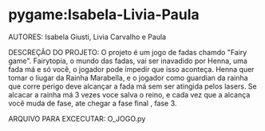 # pygame:Isabela-Livia-Paula

AUTORES: 
Isabela Giusti, Livia Carvalho e Paula 

DESCREÇÃO DO PROJETO: 
O projeto é um jogo de fadas chamdo "Fairy game". Fairytopia, o mundo das fadas, vai ser inavadido por Henna, uma fada má e só você, o jogador pode impedir que isso aconteça. Henna quer tomar o liugar da Rainha Marabella, e o jogador como guardian da rainha que corre perigo deve alcançar a fada má sem ser atingida pelos lasers. Se alcacar a rainha má 3 vezes voce salva o reino, e cada vez que a alcança você muda de fase, ate chegar a fase final , fase 3. 

ARQUIVO PARA EXCECUTAR: O_JOGO.py 